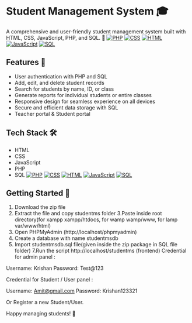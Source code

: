 # Student Management System 🎓

A comprehensive and user-friendly student management system built with HTML, CSS, JavaScript, PHP, and SQL. 🚀
<a href="#"><img alt="PHP" src="https://img.shields.io/badge/PHP-777BB4.svg?logo=php&logoColor=white"></a>
    <a href="#"><img alt="CSS" src="https://img.shields.io/badge/CSS-1572B6.svg?logo=css3&logoColor=white"></a>
    <a href="#"><img alt="HTML" src="https://img.shields.io/badge/HTML-E34F26.svg?logo=html5&logoColor=white"></a>
    <a href="#"><img alt="JavaScript" src="https://img.shields.io/badge/JavaScript-F7DF1E.svg?logo=javascript&logoColor=black"></a>
    <a href="#"><img alt="SQL" src="https://custom-icon-badges.herokuapp.com/badge/SQL-025E8C.svg?logo=database&logoColor=white"></a>

## Features 🌟

- User authentication with PHP and SQL
- Add, edit, and delete student records
- Search for students by name, ID, or class
- Generate reports for individual students or entire classes
- Responsive design for seamless experience on all devices
- Secure and efficient data storage with SQL
- Teacher portal & Student portal

## Tech Stack 🛠️

- HTML
- CSS
- JavaScript
- PHP
- SQL
<a href="#"><img alt="PHP" src="https://img.shields.io/badge/PHP-777BB4.svg?logo=php&logoColor=white"></a>
    <a href="#"><img alt="CSS" src="https://img.shields.io/badge/CSS-1572B6.svg?logo=css3&logoColor=white"></a>
    <a href="#"><img alt="HTML" src="https://img.shields.io/badge/HTML-E34F26.svg?logo=html5&logoColor=white"></a>
    <a href="#"><img alt="JavaScript" src="https://img.shields.io/badge/JavaScript-F7DF1E.svg?logo=javascript&logoColor=black"></a>
    <a href="#"><img alt="SQL" src="https://custom-icon-badges.herokuapp.com/badge/SQL-025E8C.svg?logo=database&logoColor=white"></a>

## Getting Started 🚀
1. Download the  zip file
2. Extract the file and copy studentms folder
3.Paste inside root directory(for xampp xampp/htdocs, for wamp wamp/www, for lamp var/www/html)
4. Open PHPMyAdmin (http://localhost/phpmyadmin)
5. Create a database with name studentmsdb
6. Import studentmsdb.sql file(given inside the zip package in SQL file folder)
7.Run the script http://localhost/studentms (frontend)
Credential for admin panel :

Username: Krishan
Password: Test@123

Credential for Student / User panel :

Username: Amit@gmail.com
Password: Krishan123321

 Or Register a new Student/User.



Happy managing students! 🎉













